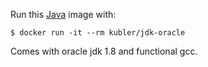 Run this [Java][] image with:

    $ docker run -it --rm kubler/jdk-oracle

Comes with oracle jdk 1.8 and functional gcc.

[Java]: https://www.oracle.com/java/index.html
